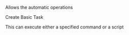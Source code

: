 Allows the automatic operations

Create Basic Task

This can execute either a specified command or a script